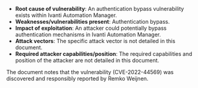 - **Root cause of vulnerability**: An authentication bypass vulnerability exists within Ivanti Automation Manager.
- **Weaknesses/vulnerabilities present**: Authentication bypass.
- **Impact of exploitation**:  An attacker could potentially bypass authentication mechanisms in Ivanti Automation Manager.
- **Attack vectors**: The specific attack vector is not detailed in this document.
- **Required attacker capabilities/position**: The required capabilities and position of the attacker are not detailed in this document.

The document notes that the vulnerability (CVE-2022-44569) was discovered and responsibly reported by Remko Weijnen.
